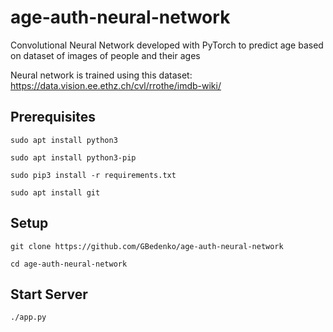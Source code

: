 # age-auth-neural-network

Convolutional Neural Network developed with PyTorch to predict age based on dataset of images of people and their ages

Neural network is trained using this dataset: https://data.vision.ee.ethz.ch/cvl/rrothe/imdb-wiki/


## Prerequisites

```console
sudo apt install python3

sudo apt install python3-pip

sudo pip3 install -r requirements.txt

sudo apt install git
```

## Setup

```console
git clone https://github.com/GBedenko/age-auth-neural-network

cd age-auth-neural-network
```

## Start Server

```console
./app.py
```
